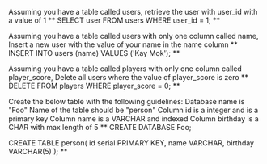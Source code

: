 Assuming you have a table called users, retrieve the user with user_id with a value of 1
**
SELECT user
FROM users
WHERE user_id = 1;
**

Assuming you have a table called users with only one column called name, Insert a new user with the value of your name in the name column
**
INSERT INTO users (name)
VALUES
  ('Kay Mok');
**

Assuming you have a table called players with only one column called player_score, Delete all users where the value of player_score is zero
**
DELETE FROM players
WHERE player_score = 0;
**

Create the below table with the following guidelines:
Database name is "Foo"
Name of the table should be "person"
Column id is a integer and is a primary key
Column name is a VARCHAR and indexed
Column birthday is a CHAR with max length of 5
**
CREATE DATABASE Foo;

CREATE TABLE person(
  id serial PRIMARY KEY,
  name VARCHAR,
  birthday VARCHAR(5)
);
**
